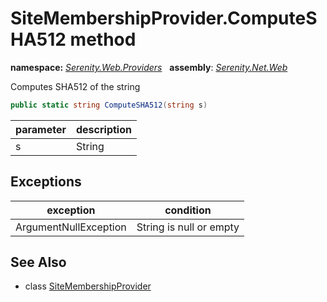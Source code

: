 # SiteMembershipProvider.ComputeSHA512 method
**namespace:** *[Serenity.Web.Providers](../../README.md#serenity.web.providers-namespace)*   **assembly**: *[Serenity.Net.Web](../../README.md)*

Computes SHA512 of the string

```csharp
public static string ComputeSHA512(string s)
```

| parameter | description |
| --- | --- |
| s | String |

## Exceptions

| exception | condition |
| --- | --- |
| ArgumentNullException | String is null or empty |

## See Also

* class [SiteMembershipProvider](../SiteMembershipProvider.md)